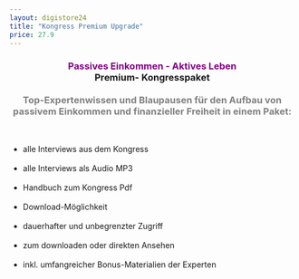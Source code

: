 ```yaml
---
layout: digistore24
title: "Kongress Premium Upgrade"
price: 27.9
---
```

<h3 style="text-align:center;"><strong><span style="color:#800080;">Passives Einkommen - Aktives Leben</span> <br></strong>Premium- Kongresspaket <br><br><span style="color:#808080;"><strong>Top-Expertenwissen und Blaupausen f&#xFC;r den Aufbau von passivem Einkommen und finanzieller Freiheit in einem Paket:</strong></span></h3><br>
<ul><li>alle Interviews aus dem Kongress</li><br>
<li>alle Interviews als Audio MP3</li><br>
<li>Handbuch zum Kongress Pdf</li><br>
<li>Download-M&#xF6;glichkeit</li><br>
<li>dauerhafter und unbegrenzter Zugriff</li><br>
<li>zum downloaden oder direkten Ansehen</li><br>
<li>inkl. umfangreicher Bonus-Materialien der Experten</li><br>
</ul>